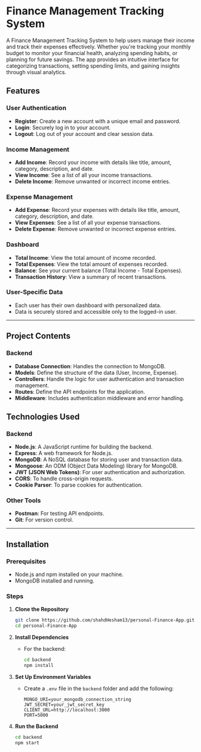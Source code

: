 # Finance Management Tracking System

A Finance Management Tracking System to help users manage their income and track their expenses effectively. Whether you're tracking your monthly budget to monitor your financial health, analyzing spending habits, or planning for future savings. The app provides an intuitive interface for categorizing transactions, setting spending limits, and gaining insights through visual analytics.



## **Features**

### **User Authentication**
- **Register**: Create a new account with a unique email and password.
- **Login**: Securely log in to your account.
- **Logout**: Log out of your account and clear session data.

### **Income Management**
- **Add Income**: Record your income with details like title, amount, category, description, and date.
- **View Income**: See a list of all your income transactions.
- **Delete Income**: Remove unwanted or incorrect income entries.

### **Expense Management**
- **Add Expense**: Record your expenses with details like title, amount, category, description, and date.
- **View Expenses**: See a list of all your expense transactions.
- **Delete Expense**: Remove unwanted or incorrect expense entries.

### **Dashboard**
- **Total Income**: View the total amount of income recorded.
- **Total Expenses**: View the total amount of expenses recorded.
- **Balance**: See your current balance (Total Income - Total Expenses).
- **Transaction History**: View a summary of recent transactions.

### **User-Specific Data**
- Each user has their own dashboard with personalized data.
- Data is securely stored and accessible only to the logged-in user.

---

## **Project Contents**

### **Backend**
- **Database Connection**: Handles the connection to MongoDB.
- **Models**: Define the structure of the data (User, Income, Expense).
- **Controllers**: Handle the logic for user authentication and transaction management.
- **Routes**: Define the API endpoints for the application.
- **Middleware**: Includes authentication middleware and error handling.

## **Technologies Used**

### **Backend**
- **Node.js**: A JavaScript runtime for building the backend.
- **Express**: A web framework for Node.js.
- **MongoDB**: A NoSQL database for storing user and transaction data.
- **Mongoose**: An ODM (Object Data Modeling) library for MongoDB.
- **JWT (JSON Web Tokens)**: For user authentication and authorization.
- **CORS**: To handle cross-origin requests.
- **Cookie Parser**: To parse cookies for authentication.

### **Other Tools**
- **Postman**: For testing API endpoints.
- **Git**: For version control.

---

## **Installation**

### **Prerequisites**
- Node.js and npm installed on your machine.
- MongoDB installed and running.

### **Steps**

1. **Clone the Repository**
   ```bash
   git clone https://github.com/shahdHesham13/personal-Finance-App.git
   cd personal-Finance-App
   ```

2. **Install Dependencies**
   - For the backend:
     ```bash
     cd backend
     npm install
     ```
     
3. **Set Up Environment Variables**
   - Create a `.env` file in the `backend` folder and add the following:
   
     ```env
     MONGO_URI=your_mongodb_connection_string
     JWT_SECRET=your_jwt_secret_key
     CLIENT_URL=http://localhost:3000
     PORT=5000
     ```

4. **Run the Backend**
   ```bash
   cd backend
   npm start
   ```
   
